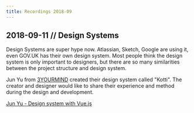 ```yaml
---
title: Recordings 2018-09
---
```


## 2018-09-11 // Design Systems

Design Systems are super hype now. Atlassian, Sketch, Google are using it, even GOV.UK has their own design system. Most people think the design system is only important to designers, but there are so many similarities between the project structure and design system.

Jun Yu from [3YOURMIND](https://www.3yourmind.com/) created their design system called "Kotti". The creator and designer would like to share their experience and method during the design and development.

<yt-video video-id="dFyqnXLspZ4" />

[Jun Yu - Design system with Vue.js](https://www.youtube.com/watch?v=dFyqnXLspZ4)

